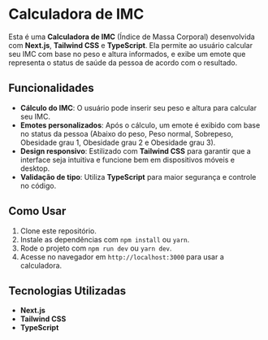 # Calculadora de IMC

Esta é uma **Calculadora de IMC** (Índice de Massa Corporal) desenvolvida com **Next.js**, **Tailwind CSS** e **TypeScript**. Ela permite ao usuário calcular seu IMC com base no peso e altura informados, e exibe um emote que representa o status de saúde da pessoa de acordo com o resultado.

## Funcionalidades

- **Cálculo do IMC**: O usuário pode inserir seu peso e altura para calcular seu IMC.
- **Emotes personalizados**: Após o cálculo, um emote é exibido com base no status da pessoa (Abaixo do peso, Peso normal, Sobrepeso, Obesidade grau 1, Obesidade grau 2 e Obesidade grau 3).
- **Design responsivo**: Estilizado com **Tailwind CSS** para garantir que a interface seja intuitiva e funcione bem em dispositivos móveis e desktop.
- **Validação de tipo**: Utiliza **TypeScript** para maior segurança e controle no código.

## Como Usar

1. Clone este repositório.
2. Instale as dependências com `npm install` ou `yarn`.
3. Rode o projeto com `npm run dev` ou `yarn dev`.
4. Acesse no navegador em `http://localhost:3000` para usar a calculadora.

## Tecnologias Utilizadas

- **Next.js**
- **Tailwind CSS**
- **TypeScript**
